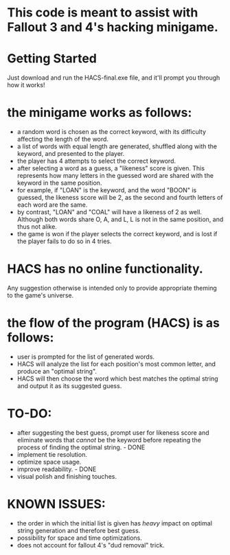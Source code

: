# This code is meant to assist with Fallout 3 and 4's hacking minigame.

# Getting Started
Just download and run the HACS-final.exe file, and it'll prompt you through how it works!

# the minigame works as follows:
- a random word is chosen as the correct keyword, with its difficulty affecting the length of the word.
- a list of words with equal length are generated, shuffled along with the keyword, and presented to the player.
- the player has 4 attempts to select the correct keyword.
- after selecting a word as a guess, a "likeness" score is given. This represents how many letters in the guessed word are shared with the keyword in the same position.
- for example, if "LOAN" is the keyword, and the word "BOON" is guessed, the likeness score will be 2, as the second and fourth letters of each word are the same.
- by contrast, "LOAN" and "COAL" will have a likeness of 2 as well. Although both words share O, A, and L, L is not in the same position, and thus not alike.
- the game is won if the player selects the correct keyword, and is lost if the player fails to do so in 4 tries.

# HACS has no online functionality.
Any suggestion otherwise is intended only to provide appropriate theming to the game's universe.

# the flow of the program (HACS) is as follows:
- user is prompted for the list of generated words.
- HACS will analyze the list for each position's most common letter, and produce an "optimal string".
- HACS will then choose the word which best matches the optimal string and output it as its suggested guess.

# TO-DO:
- after suggesting the best guess, prompt user for likeness score and eliminate words that *cannot* be the keyword before repeating the process of finding the optimal string. - DONE
- implement tie resolution.
- optimize space usage.
- improve readability. - DONE
- visual polish and finishing touches.

# KNOWN ISSUES:
- the order in which the initial list is given has *heavy* impact on optimal string generation and therefore best guess.
- possibility for space and time optimizations.
- does not account for fallout 4's "dud removal" trick.
